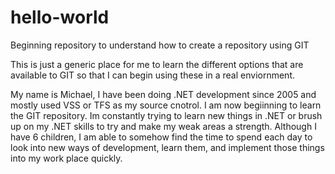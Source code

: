 # hello-world
Beginning repository to understand how to create a repository using GIT

This is just a generic place for me to learn the different options that are available to GIT so that I can begin using these in a real enviornment.

My name is Michael, I have been doing .NET development since 2005 and mostly used VSS or TFS as my source cnotrol.  I am now begiinning to learn the GIT repository.  Im constantly trying to learn new things in .NET or brush up on my .NET skills to try and make my weak areas a strength.  Although I have 6 children, I am able to somehow find the time to spend each day to look into new ways of development, learn them, and implement those things into my work place quickly.
